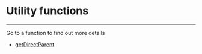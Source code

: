 # Utility functions

---

Go to a function to find out more details

- [getDirectParent](functions/utilities/getDirectParent)
